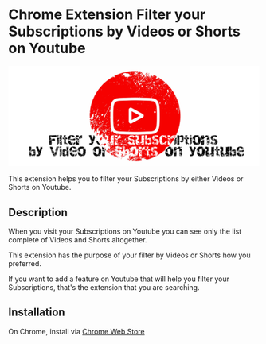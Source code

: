 # Chrome Extension Filter your Subscriptions by Videos or Shorts on Youtube

![Chrome Extension Filter by Videos or Shorts Subscriptions on Youtube](/images/marquee-promo-tile.png)

This extension helps you to filter your Subscriptions by either Videos or Shorts on Youtube.

## Description

When you visit your Subscriptions on Youtube you can see only the list complete of Videos and Shorts altogether.

This extension has the purpose of your filter by Videos or Shorts how you preferred.

If you want to add a feature on Youtube that will help you filter your Subscriptions, that's the extension that you are searching.

## Installation

On Chrome, install via [Chrome Web Store](https://chrome.google.com/webstore/detail/filter-by-videos-or-short/pefcpfobggmkgkdfdlfoclmndjbkhoae/related)


